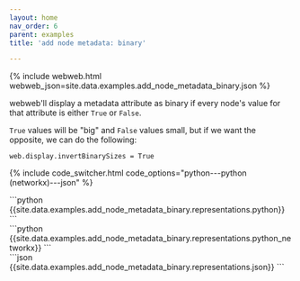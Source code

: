 ```yaml
---
layout: home
nav_order: 6
parent: examples
title: 'add node metadata: binary'

---
```


{% include webweb.html webweb_json=site.data.examples.add_node_metadata_binary.json %}

webweb'll display a metadata attribute as binary if every node's value for that attribute is either `True` or `False`.



`True` values will be "big" and `False` values small, but if we want the opposite, we can do the following:



```web.display.invertBinarySizes = True```

{% include code_switcher.html code_options="python---python (networkx)---json" %}
<div id='python-code-block' class='select-code-block select-code-block-visible'></div>
```python
{{site.data.examples.add_node_metadata_binary.representations.python}}
```
<div id='python_networkx-code-block' class='select-code-block'></div>
```python
{{site.data.examples.add_node_metadata_binary.representations.python_networkx}}
```
<div id='json-code-block' class='select-code-block'></div>
```json
{{site.data.examples.add_node_metadata_binary.representations.json}}
```